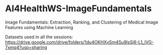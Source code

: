 # AI4HealthWS-ImageFundamentals
Image Fundamentals: Extraction, Ranking, and Clustering of Medical Image Features using Machine Learning

Datasets used in all the sessions:
https://drive.google.com/drive/folders/1du4OKHXvSm4Su9lsSj6-L1_IVG-7xmq4?usp=sharing
